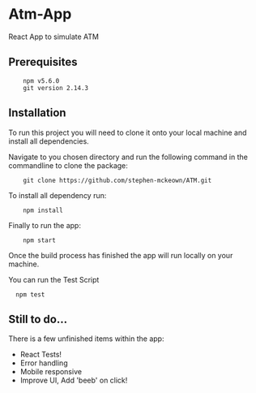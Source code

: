 # Atm-App

React App to simulate ATM


## Prerequisites

```
    npm v5.6.0
    git version 2.14.3
```

## Installation
To run this project you will need to clone it onto your local machine and install all dependencies.

Navigate to you chosen directory and run the following command in the commandline to clone the package:
```
    git clone https://github.com/stephen-mckeown/ATM.git
```

To install all dependency run:
```
    npm install
```

Finally to run the app:
```
    npm start
```
Once the build process has finished the app will run locally on your machine.

You can run the Test Script 
```
  npm test
```


## Still to do...
There is a few unfinished items within the app:
* React Tests!
* Error handling
* Mobile responsive
* Improve UI, Add 'beeb' on click!
